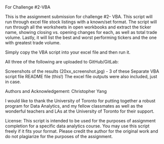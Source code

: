 For Challenge #2-VBA


This is the assignment submission for challenge #2- VBA. This script will run through excel file stock listings with a known/set format. The script will run through all the worksheets in open workbooks and extract the ticker name, showing closing vs. opening changes for each, as well as total trade volume. Lastly, it will list the best and worst performing tickers and the one with greatest trade volume. 

Simply copy the VBA script into your excel file and then run it. 

All three of the following are uploaded to GitHub/GitLab:

Screenshots of the results (20xx_screenshot.jpg) - 3 of these
Separate VBA script file
README file (this!)
The excel file outputs were also included, just in case.

Authors and Acknowledgement:
Christopher Yang

I would like to thank the University of Toronto for putting together a robust program for Data Analytics, and my fellow classmates as well as the wonderful teachers and LAs at the University of Toronto for their support.

License:
This script is intended to be used for the purposes of assignment completion for a specific data analytics course. You may use this script freely if it fits your format. Please credit the author for the original work and do not plagiarize for the purposes of the assignment.
